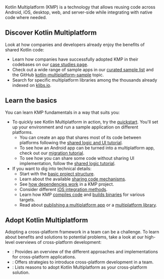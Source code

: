 [//]: # (title: What is Kotlin Multiplatform)

Kotlin Multiplatform (KMP) is a technology that allows reusing code across Android, iOS, desktop, web, and server-side
while integrating with native code where needed.

## Discover Kotlin Multiplatform

Look at how companies and developers already enjoy the benefits of shared Kotlin code:

* Learn how companies have successfully adopted KMP in their codebases on our [case studies page](case-studies.topic).
* Check out a wide range of sample apps in our [curated sample list](multiplatform-samples.md) and the GitHub [kotlin-multiplatform-sample](https://github.com/topics/kotlin-multiplatform-sample) topic.
* Search for specific multiplatform libraries among the thousands already indexed on [klibs.io](https://klibs.io/).

## Learn the basics

You can learn KMP fundamentals in a way that suits you: 

* To quickly see Kotlin Multiplatform in action, try the [quickstart](quickstart.md).
  You'll set up your environment and run a sample application on different platforms.
  * You can create an app that shares most of its code between platforms
    following the [shared logic and UI tutorial](compose-multiplatform-create-first-app.md).
  * To see how an Android app can be turned into a multiplatform app,
    check out our [migration tutorial](multiplatform-integrate-in-existing-app.md).
  * To see how you can share some code without sharing UI implementation,
    follow the [shared logic tutorial](multiplatform-create-first-app.md).
* If you want to dig into technical details:
  * Start with the [basic project structure](multiplatform-discover-project.md).
  * Learn about the available [sharing code mechanisms](multiplatform-share-on-platforms.md).
  * See [how dependencies work](multiplatform-add-dependencies.md) in a KMP project.
  * Consider different [iOS integration methods](multiplatform-ios-integration-overview.md).
  * Learn how KMP [compiles code](multiplatform-configure-compilations.md) and [builds binaries](multiplatform-build-native-binaries.md)
    for various targets.
  * Read about [publishing a multiplatform app](multiplatform-publish-apps.md)
    or a [multiplatform library](multiplatform-publish-lib-setup.md).

## Adopt Kotlin Multiplatform

Adopting a cross-platform framework in a team can be a challenge.
To learn about benefits and solutions to potential problems, take a look at our high-level overviews
of cross-platform development:

* [](cross-platform-mobile-development.md): Provides an overview of the different approaches and implementations for cross-platform applications.
* [](multiplatform-introduce-your-team.md): Offers strategies to introduce cross-platform development in a team.
* [](multiplatform-reasons-to-try.md): Lists reasons to adopt Kotlin Multiplatform as your cross-platform solution.